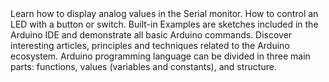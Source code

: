 <EssentialsColumn title="Tutorials for Due">
<EssentialElement title="Analog Read Serial" type="tutorial" link="/built-in-examples/basics/AnalogReadSerial">
    Learn how to display analog values in the Serial monitor.
  </EssentialElement>

<EssentialElement title="Button" type="tutorial" link="/built-in-examples/digital/Button">
    How to control an LED with a button or switch.
  </EssentialElement>
</EssentialsColumn>

<EssentialsColumn title="Arduino Basics">
  <EssentialElement title="Built-in Examples" type="tutorial" link="/built-in-examples/">
    Built-in Examples are sketches included in the Arduino IDE and demonstrate all basic Arduino commands.
  </EssentialElement>
  <EssentialElement title="Learn" type="resource" link="/learn">
    Discover interesting articles, principles and techniques related to the Arduino ecosystem.
  </EssentialElement>
  <EssentialElement title="Language References" type="resource" link="https://www.arduino.cc/reference/en/">
  Arduino programming language can be divided in three main parts: functions, values (variables and constants), and structure.
  </EssentialElement>
</EssentialsColumn>